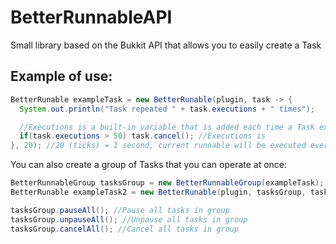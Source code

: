 # BetterRunnableAPI
Small library based on the Bukkit API that allows you to easily create a Task

## Example of use:

```java
BetterRunable exampleTask = new BetterRunable(plugin, task -> {
  System.out.println("Task repeated " + task.executions + " times");

  //Executions is a built-in variable that is added each time a Task executes
  if(task.executions > 50) task.cancel(); //Executions is
}, 20); //20 (ticks) = 1 second, current runnable will be executed every 1 second
```
You can also create a group of Tasks that you can operate at once:

```java
BetterRunnableGroup tasksGroup = new BetterRunnableGroup(exampleTask);
BetterRunable exampleTask2 = new BetterRunable(plugin, tasksGroup, task -> {}, 20); //You can add tasks to group in constructor

tasksGroup.pauseAll(); //Pause all tasks in group
tasksGroup.unpauseAll(); //Unpause all tasks in group
tasksGroup.cancelAll(); //Cancel all tasks in group
```
